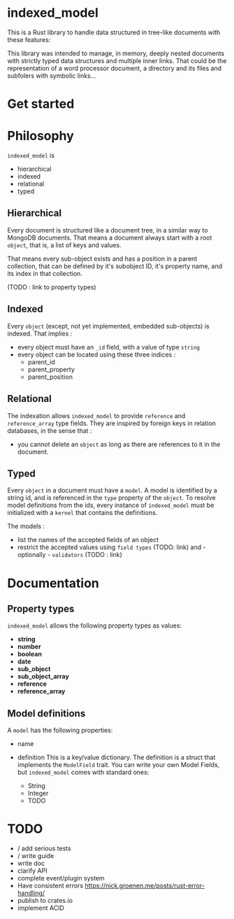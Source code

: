 # indexed_model

This is a Rust library to handle data structured in tree-like documents with these features:

This library was intended to manage, in memory, deeply nested documents with strictly typed data structures and multiple inner links. That could be the representation of a word processor document, a directory and its files and subfolers with symbolic links...

# Get started

# Philosophy

`indexed_model` is

- hierarchical
- indexed
- relational
- typed

<!-- > We will sometimes use JSON representations of the `indexed_model` documents. This is chosen for readability as it is a concise and well-known format, but JSON is not the native format of `indexed_model`. A JSON serializer/deserializer is available, but the output we show here is not exactly the same as the JSON serializer output.
 -->

## Hierarchical

Every document is structured like a document tree, in a similar way to MongoDB documents. That means a document always start with a root `object`, that is, a list of keys and values.

<!--
Here is an example

```json
{
  "_id": "my_id",
  "_type": "item/document",
  "hello": "world",
  "foo": 12,
  "items": [
    {
      "_id": "other_id",
      "_type": "item/name",
      "name": "other_name"
    },
    {
      "_id": "yet_other_id",
      "_type": "item/name",
      "name": "yet_other_name"
    }
  ]
}
``` -->

That means every sub-object exists and has a position in a parent collection, that can be defined by it's subobject ID, it's property name, and its index in that collection.

(TODO : link to property types)

## Indexed

Every `object` (except, not yet implemented, embedded sub-objects) is indexed. That implies :

- every object must have an `_id` field, with a value of type `string`
- every object can be located using these three indices :
  - parent_id
  - parent_property
  - parent_position

## Relational

The indexation allows `indexed_model` to provide `reference` and `reference_array` type fields. They are inspired by foreign keys in relation databases, in the sense that :

- you cannot delete an `object` as long as there are references to it in the document.

## Typed

Every `object` in a document must have a `model`. A model is identified by a string id, and is referenced in the `type` property of the `object`. To resolve model definitions from the ids, every instance of `indexed_model` must be initialized with a `kernel` that contains the definitions.

The models :

- list the names of the accepted fields of an object
- restrict the accepted values using `field types` (TODO: link) and - optionally - `validators` (TODO : link)

# Documentation

## Property types

`indexed_model` allows the following property types as values:

- **string**
- **number**
- **boolean**
- **date**
- **sub_object**
- **sub_object_array**
- **reference**
- **reference_array**

## Model definitions

A `model` has the following properties:

- name
- definition
  This is a key/value dictionary. The definition is a struct that implements the `ModelField` trait. You can write your own Model Fields, but `indexed_model` comes with standard ones:

  - String
  - Integer
  - TODO

# TODO

- / add serious tests
- / write guide
- write doc
- clarify API
- complete event/plugin system
- Have consistent errors
  https://nick.groenen.me/posts/rust-error-handling/
- publish to crates.io
- implement ACID
